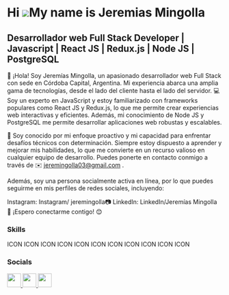 Hi ![](https://user-images.githubusercontent.com/18350557/176309783-0785949b-9127-417c-8b55-ab5a4333674e.gif)My name is Jeremias Mingolla
=========================================================================================================================================

Desarrollador web Full Stack Developer | Javascript | React JS | Redux.js | Node JS | PostgreSQL
------------------------------------------------------------------------------------------------

👋 ¡Hola! Soy Jeremías Mingolla, un apasionado desarrollador web Full Stack con sede en Córdoba Capital, Argentina. Mi experiencia abarca una amplia gama de tecnologías, desde el lado del cliente hasta el lado del servidor. 💻 Soy un experto en JavaScript y estoy familiarizado con frameworks populares como React JS y Redux.js, lo que me permite crear experiencias web interactivas y eficientes. Además, mi conocimiento de Node JS y PostgreSQL me permite desarrollar aplicaciones web robustas y escalables.

🚀 Soy conocido por mi enfoque proactivo y mi capacidad para enfrentar desafíos técnicos con determinación. Siempre estoy dispuesto a aprender y mejorar mis habilidades, lo que me convierte en un recurso valioso en cualquier equipo de desarrollo. Puedes ponerte en contacto conmigo a través de ✉️ jeremingolla03@gmail.com .

Además, soy una persona socialmente activa en línea, por lo que puedes seguirme en mis perfiles de redes sociales, incluyendo:

Instagram: Instagram/ jeremingolla📷
LinkedIn: LinkedIn/Jeremías Mingolla 💼
¡Espero conectarme contigo! 😊

### Skills


<p align="left">
ICON ICON ICON ICON ICON ICON ICON ICON ICON ICON ICON
</p>


### Socials

<p align="left"> <a href="https://www.github.com/Mjeremias03" target="_blank" rel="noreferrer"> <picture> <source media="(prefers-color-scheme: dark)" srcset="https://raw.githubusercontent.com/danielcranney/readme-generator/main/public/icons/socials/github-dark.svg" /> <source media="(prefers-color-scheme: light)" srcset="https://raw.githubusercontent.com/danielcranney/readme-generator/main/public/icons/socials/github.svg" /> <img src="https://raw.githubusercontent.com/danielcranney/readme-generator/main/public/icons/socials/github.svg" width="32" height="32" /> </picture> </a> <a href="http://www.instagram.com/jeremingolla" target="_blank" rel="noreferrer"> <picture> <source media="(prefers-color-scheme: dark)" srcset="undefined" /> <source media="(prefers-color-scheme: light)" srcset="https://raw.githubusercontent.com/danielcranney/readme-generator/main/public/icons/socials/instagram.svg" /> <img src="https://raw.githubusercontent.com/danielcranney/readme-generator/main/public/icons/socials/instagram.svg" width="32" height="32" /> </picture> </a> <a href="https://www.linkedin.com/in/jeremias-mingolla-867059245/" target="_blank" rel="noreferrer"> <picture> <source media="(prefers-color-scheme: dark)" srcset="undefined" /> <source media="(prefers-color-scheme: light)" srcset="https://raw.githubusercontent.com/danielcranney/readme-generator/main/public/icons/socials/linkedin.svg" /> <img src="https://raw.githubusercontent.com/danielcranney/readme-generator/main/public/icons/socials/linkedin.svg" width="32" height="32" /> </picture> </a></p>
